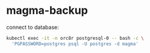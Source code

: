 # magma-backup

connect to database:
```bash
kubectl exec -it -n orc8r postgresql-0 -- bash -c \
  'PGPASSWORD=postgres psql -U postgres -d magma'
```

